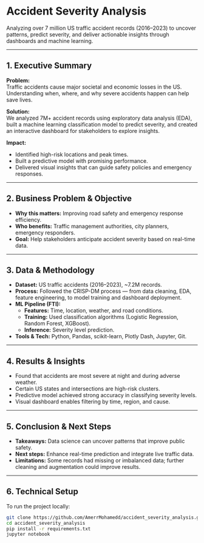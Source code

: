 # Accident Severity Analysis

Analyzing over 7 million US traffic accident records (2016–2023) to uncover patterns, predict severity, and deliver actionable insights through dashboards and machine learning.

---

## 1. Executive Summary

**Problem:**  
Traffic accidents cause major societal and economic losses in the US. Understanding when, where, and why severe accidents happen can help save lives.

**Solution:**  
We analyzed 7M+ accident records using exploratory data analysis (EDA), built a machine learning classification model to predict severity, and created an interactive dashboard for stakeholders to explore insights.

**Impact:**  
- Identified high-risk locations and peak times.
- Built a predictive model with promising performance.
- Delivered visual insights that can guide safety policies and emergency responses.

---

## 2. Business Problem & Objective

- **Why this matters:** Improving road safety and emergency response efficiency.
- **Who benefits:** Traffic management authorities, city planners, emergency responders.
- **Goal:** Help stakeholders anticipate accident severity based on real-time data.

---

## 3. Data & Methodology

- **Dataset:** US traffic accidents (2016–2023), ~7.2M records.
- **Process:** Followed the CRISP-DM process — from data cleaning, EDA, feature engineering, to model training and dashboard deployment.
- **ML Pipeline (FTI):**
  - **Features:** Time, location, weather, and road conditions.
  - **Training:** Used classification algorithms (Logistic Regression, Random Forest, XGBoost).
  - **Inference:** Severity level prediction.
- **Tools & Tech:** Python, Pandas, scikit-learn, Plotly Dash, Jupyter, Git.

---

## 4. Results & Insights

- Found that accidents are most severe at night and during adverse weather.
- Certain US states and intersections are high-risk clusters.
- Predictive model achieved strong accuracy in classifying severity levels.
- Visual dashboard enables filtering by time, region, and cause.

---

## 5. Conclusion & Next Steps

- **Takeaways:** Data science can uncover patterns that improve public safety.
- **Next steps:** Enhance real-time prediction and integrate live traffic data.
- **Limitations:** Some records had missing or imbalanced data; further cleaning and augmentation could improve results.

---

## 6. Technical Setup

To run the project locally:

```bash
git clone https://github.com/AmerrMohamedd/accident_severity_analysis.git
cd accident_severity_analysis
pip install -r requirements.txt
jupyter notebook
